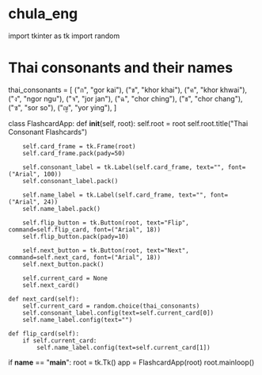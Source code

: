 # chula_eng

import tkinter as tk
import random

# Thai consonants and their names
thai_consonants = [
    ("ก", "gor kai"), ("ข", "khor khai"), ("ค", "khor khwai"),
    ("ง", "ngor ngu"), ("จ", "jor jan"), ("ฉ", "chor ching"),
    ("ช", "chor chang"), ("ซ", "sor so"), ("ญ", "yor ying"),
]

class FlashcardApp:
    def __init__(self, root):
        self.root = root
        self.root.title("Thai Consonant Flashcards")
        
        self.card_frame = tk.Frame(root)
        self.card_frame.pack(pady=50)
        
        self.consonant_label = tk.Label(self.card_frame, text="", font=("Arial", 100))
        self.consonant_label.pack()
        
        self.name_label = tk.Label(self.card_frame, text="", font=("Arial", 24))
        self.name_label.pack()
        
        self.flip_button = tk.Button(root, text="Flip", command=self.flip_card, font=("Arial", 18))
        self.flip_button.pack(pady=10)
        
        self.next_button = tk.Button(root, text="Next", command=self.next_card, font=("Arial", 18))
        self.next_button.pack()
        
        self.current_card = None
        self.next_card()
    
    def next_card(self):
        self.current_card = random.choice(thai_consonants)
        self.consonant_label.config(text=self.current_card[0])
        self.name_label.config(text="")
    
    def flip_card(self):
        if self.current_card:
            self.name_label.config(text=self.current_card[1])

if __name__ == "__main__":
    root = tk.Tk()
    app = FlashcardApp(root)
    root.mainloop()